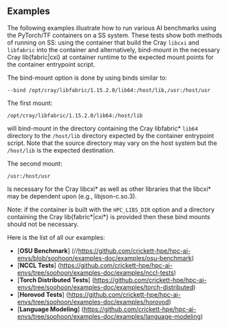 ## Examples

The following examples illustrate how to run various AI benchmarks
using the PyTorch/TF containers on a SS system. These tests show both
methods of running on SS: using the container that build the Cray
`libcxi` and `libfabric` into the container and alternatively,
bind-mount in the necessary Cray lib{fabric|cxi} at container runtime
to the expected mount points for the container entrypoint script.

The bind-mount option is done by using binds similar to:

```
--bind /opt/cray/libfabric/1.15.2.0/lib64:/host/lib,/usr:/host/usr
```

The first mount:

```
/opt/cray/libfabric/1.15.2.0/lib64:/host/lib
```

will bind-mount in the directory containing the Cray libfabric* `lib64`
directory to the `/host/lib` directory expected by the container
entrypoint script. Note that the source directory may vary on the host
system but the `/host/lib` is the expected destination.

The second mount:

```
/usr:/host/usr
```

Is necessary for the Cray libcxi* as well as other libraries that the
libcxi* may be dependent upon (e.g., libjson-c.so.3).

Note: if the container is built with the `HPC_LIBS_DIR` option and a
directory containing the Cray lib{fabric*|cxi*} is provided then these
bind mounts should not be necessary.

Here is the list of all our examples:
- [**OSU Benchmark**] (//https://github.com/crickett-hpe/hpc-ai-envs/blob/soohoon/examples-doc/examples/osu-benchmark)
- [**NCCL Tests**] (https://github.com/crickett-hpe/hpc-ai-envs/tree/soohoon/examples-doc/examples/nccl-tests)
- [**Torch Distributed Tests**] (https://github.com/crickett-hpe/hpc-ai-envs/tree/soohoon/examples-doc/examples/torch-distributed)
- [**Horovod Tests**] (https://github.com/crickett-hpe/hpc-ai-envs/tree/soohoon/examples-doc/examples/horovod)
- [**Language Modeling**] (https://github.com/crickett-hpe/hpc-ai-envs/tree/soohoon/examples-doc/examples/language-modeling)

